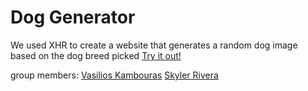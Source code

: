 # Dog Generator #
We used XHR to create a website that generates a random dog image based on the dog breed picked
[Try it out!](https://goofy-mcnulty-6928d5.netlify.app/)

group members:
[Vasilios Kambouras](https://github.com/Vasilioskw)
[Skyler Rivera](https://github.com/sriveragithub)
